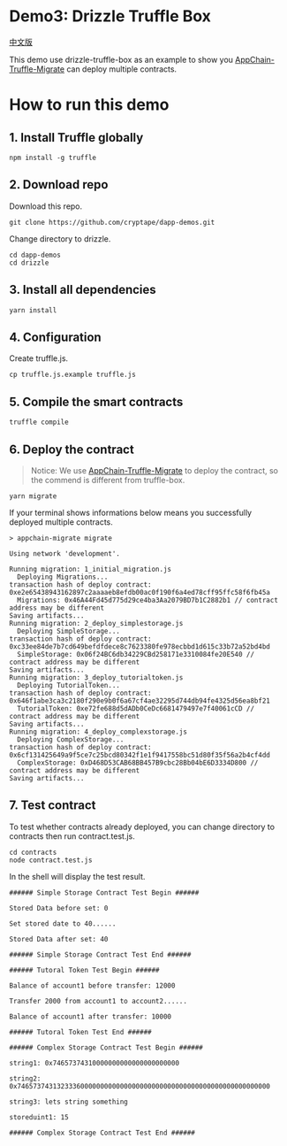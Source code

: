 # Demo3: Drizzle Truffle Box

[中文版](doc/zh/README_zh.md)

This demo use drizzle-truffle-box as an example to show you [AppChain-Truffle-Migrate](https://github.com/cryptape/appchain-truffle-migrate) can deploy multiple contracts.

# How to run this demo

## 1. Install Truffle globally

```shell
npm install -g truffle
```

## 2. Download repo
Download this repo.

```shell
git clone https://github.com/cryptape/dapp-demos.git
```
Change directory to drizzle.

```shell
cd dapp-demos
cd drizzle
```

## 3. Install all dependencies

```shell
yarn install
```

## 4. Configuration

Create truffle.js.

```shell
cp truffle.js.example truffle.js
```

## 5. Compile the smart contracts

```shell
truffle compile
```

## 6. Deploy the contract
> Notice: We use [AppChain-Truffle-Migrate](https://github.com/cryptape/appchain-truffle-migrate) to deploy the contract, so the commend is different from truffle-box.

```shell
yarn migrate
```
If your terminal shows informations below means you successfully deployed multiple contracts.

```shell
> appchain-migrate migrate

Using network 'development'.

Running migration: 1_initial_migration.js
  Deploying Migrations...
transaction hash of deploy contract:  0xe2e65438943162897c2aaaaeb8efdb00ac0f190f6a4ed78cff95ffc58f6fb45a
  Migrations: 0x46A44Fd45d775d29ce4ba3Aa2079BD7b1C2882b1 // contract address may be different
Saving artifacts...
Running migration: 2_deploy_simplestorage.js
  Deploying SimpleStorage...
transaction hash of deploy contract:  0xc33ee84de7b7cd649befdfdece8c7623380fe978ecbbd1d615c33b72a52bd4bd
  SimpleStorage: 0x06f24BC6db34229CBd258171e3310084fe20E540 // contract address may be different
Saving artifacts...
Running migration: 3_deploy_tutorialtoken.js
  Deploying TutorialToken...
transaction hash of deploy contract:  0x646f1abe3ca3c2180f290e9b0f6a67cf4ae32295d744db94fe4325d56ea8bf21
  TutorialToken: 0xe72fe688d5dADb0CeDc6681479497e7f40061cCD // contract address may be different
Saving artifacts...
Running migration: 4_deploy_complexstorage.js
  Deploying ComplexStorage...
transaction hash of deploy contract:  0x6cf131425649a9f5ce7c25bcd80342f1e1f9417558bc51d80f35f56a2b4cf4dd
  ComplexStorage: 0xD468D53CAB68BB457B9cbc28Bb04bE6D3334D800 // contract address may be different
Saving artifacts...
```

## 7. Test contract

To test whether contracts already deployed, you can change directory to contracts then run contract.test.js.

```shell
cd contracts
node contract.test.js
```
In the shell will display the test result.

```shell
###### Simple Storage Contract Test Begin ######

Stored Data before set: 0

Set stored date to 40......

Stored Data after set: 40

###### Simple Storage Contract Test End ######

###### Tutoral Token Test Begin ######

Balance of account1 before transfer: 12000

Transfer 2000 from account1 to account2......

Balance of account1 after transfer: 10000

###### Tutoral Token Test End ######

###### Complex Storage Contract Test Begin ######

string1: 0x74657374310000000000000000000000

string2: 0x7465737431323336000000000000000000000000000000000000000000000000

string3: lets string something

storeduint1: 15

###### Complex Storage Contract Test End ######
```
